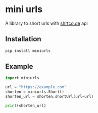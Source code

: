 # mini urls
A library to short urls with [shrtco.de](https://shrtco.de) api

## Installation

```bash
pip install miniurls
```

## Example

```python
import miniurls

url = "https://example.com"
shorten = miniurls.Short()
shorten_url = shorten.shortUrl(url=url)

print(shorten_url)
```
